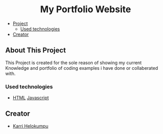 <!-- Logo -->
<div align="center">
  <h1 align="center">My Portfolio Website</h1>
</div>

- [Project](#project)
  - [Used technologies](#used-technologies)
- [Creator](#creator)


## About This Project
 This Project is created for the sole reason of showing my current Knowledge and portfolio of coding examples i have done or collaberated with.
### Used technologies
- [HTML] [Javascript]

## Creator
* [Karri Helokumpu](https://github.com/Karri966)

[HTML]: https://en.wikipedia.org/wiki/HTML
[Javascript]: https://en.wikipedia.org/wiki/JavaScript
